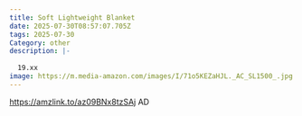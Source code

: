 ```yaml
---
title: Soft Lightweight Blanket
date: 2025-07-30T08:57:07.705Z
tags: 2025-07-30
Category: other
description: |-
  
  19.xx 
image: https://m.media-amazon.com/images/I/71o5KEZaHJL._AC_SL1500_.jpg
---
```

https://amzlink.to/az09BNx8tzSAj
AD